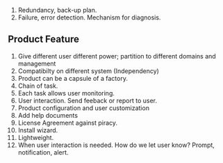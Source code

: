 1. Redundancy, back-up plan.   
2. Failure, error detection. Mechanism for diagnosis.

## Product Feature ## 

1. Give different user different power; partition to different domains and management 
2. Compatibilty on different system (Independency)
3. Product can be a capsule of a factory. 
4. Chain of task. 
5. Each task allows user monitoring. 
6. User interaction. Send feeback or report to user. 
7. Product configuration and user customization
8. Add help documents 
9. License Agreement against piracy.    
10. Install wizard.   
11. Lightweight.   
12. When user interaction is needed. How do we let user know? Prompt, notification, alert.  
